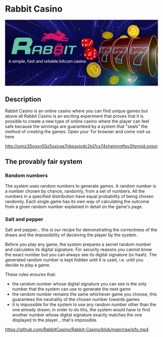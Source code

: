 # Rabbit Casino

![project image](https://github.com/RabbitCasino/Rabbit-Casino/blob/main/raw/banner.jpg)

## Description

Rabbit Casino is an online casino where you can find unique games but above all Rabbit Casino is an exciting experiment that proves that it is possible to create a new type of online casino where the player can feel safe because the winnings are guaranteed by a system that "seals" the method of creating the games.
Open your Tor browser and come visit us here

http://omiz35ogxn55z5sxivse7nbpssjvdc2td7cs74xheimrntfpv2fqrmid.onion


## The provably fair system

### Random numbers

The system uses random numbers to generate games. A random number is a number chosen by chance, randomly, from a set of numbers. All the numbers in a specified distribution have equal probability of being chosen randomly.
Each single game has its own way of calculating the outcome from a given random number explained in detail on the game's page.

### Salt and pepper

Salt and pepper... this is our recipe for demonstrating the correctness of the draws and the impossibility of deceiving the player by the system.

Before you play any game, the system prepares a secret random number and calculates its digital signature. For security reasons you cannot know the exact number but you can always see its digital signature (or hash). The generated random number is kept hidden until it is used, i.e. until you decide to play a game.

These rules ensures that:
- the random number whose digital signature you can see is the only number that the system can use to generate the next game
- the random number remains the same whichever game you choose, this guarantees the neutrality of the chosen number towards games
- it is impossible for the system to use any random number other than the one already drawn; in order to do this, the system would have to find another number whose digital signature exactly matches the one displayed to the player... that's impossible.

https://github.com/RabbitCasino/Rabbit-Casino/blob/main/raw/pfs.mp4

